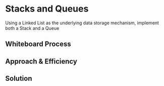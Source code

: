 # Stacks and Queues
Using a Linked List as the underlying data storage mechanism, implement both a Stack and a Queue

## Whiteboard Process

## Approach & Efficiency

## Solution
